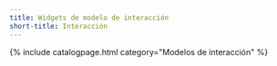 ```yaml
---
title: Widgets de modelo de interacción
short-title: Interacción
---
```

{% include catalogpage.html category="Modelos de interacción" %}
